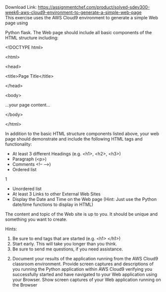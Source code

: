 Download Link: https://assignmentchef.com/product/solved-sdev300-week6-aws-cloud9-environment-to-generate-a-simple-web-page
<br>
This exercise  uses the AWS Cloud9 environment to generate a simple Web page using

Python flask. The Web page should include all basic components of the HTML structure including:

&lt;!DOCTYPE html&gt;

&lt;html&gt;

&lt;head&gt;

&lt;title&gt;Page Title&lt;/title&gt;

&lt;/head&gt;

&lt;body&gt;

…your page content…

&lt;/body&gt;

&lt;/html&gt;

In addition to the basic HTML structure components listed above, your web page should demonstrate and include the following HTML tags and functionality:

<ul>

 <li>At least 3 different Headings (e.g. &lt;h1&gt;, &lt;h2&gt;, &lt;h3&gt;)</li>

 <li>Paragraph (&lt;p&gt;)</li>

 <li>Comments &lt;!– –&gt;)</li>

 <li>Ordered list</li>

</ul>

1




<ul>

 <li>Unordered list</li>

 <li>At least 3 Links to other External Web Sites</li>

 <li>Display the Date and Time on the Web page (Hint: Just use the Python date/time functions to display in HTML)</li>

</ul>

The content and topic of the Web site is up to you. It should be unique and something you want to create.

Hints:

<ol>

 <li>Be sure to end tags that are started (e.g. &lt;h1&gt; &lt;/h1&gt;)</li>

 <li>Start early. This will take you longer than you think.</li>

 <li>Be sure to send me questions, if you need assistance.</li>

</ol>

2. Document your results of the application running from the AWS Cloud9 classroom environment.  Provide screen captures and descriptions of you running the Python application within AWS Cloud9 verifying you successfully started and have navigated to your Web application using your Browser. Show screen captures of your Web application running on the Browser